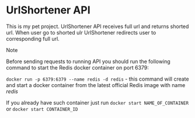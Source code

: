 # UrlShortener API
 This is my pet project. UrlShortener API receives full url and returns shorted url. When user go to shorted ulr UrlShortener redirects user to corresponding full url.

> [!NOTE]
> Before sending requests to running API you should run the following command to start the Redis docker container on port 6379:
> 
> `docker run -p 6379:6379 --name redis -d redis` - this command will create and start a docker container from the latest official Redis image with name _redis_
> 
> If you already have such container just run `docker start NAME_OF_CONTAINER` or `docker start CONTAINER_ID`
